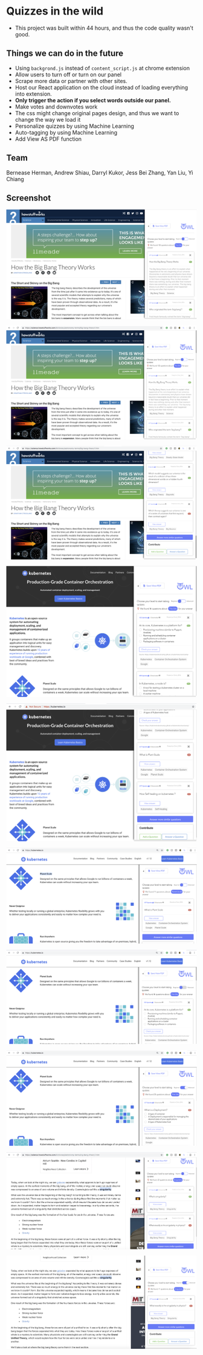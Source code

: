 # Quizzes in the wild

* This project was built within 44 hours, and thus the code quality wasn't good.

## Things we can do in the future
 - Using `backgrond.js` instead of `content_script.js` at chrome extension
 - Allow users to turn off or turn on our panel
 - Scrape more data or partner with other sites.
 - Host our React application on the cloud instead of loading everything into extension.
 - **Only trigger the action if you select words outside our panel.**
 - Make votes and downvotes work
 - The css might change original pages design, and thus we want to change the way we load it
 - Personalize quizzes by using Machine Learning
 - Auto-tagging by using Machine Learning
 - Add View AS PDF function

## Team
Bernease Herman,
Andrew Shiau,
Darryl Kukor,
Jess Bei Zhang,
Yan Liu,
Yi Chiang
## Screenshot
 ![alt text](/Images/File1.png)

 ![alt text](/Images/File2.png)

 ![alt text](/Images/File3.png)

 ![alt text](/Images/File4.png)

 ![alt text](/Images/File5.png)

 ![alt text](/Images/File7.png)

 ![alt text](/Images/File8.png)

 ![alt text](/Images/File9.png)

 ![alt text](/Images/File10.png)

 ![alt text](/Images/File11.png)
